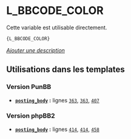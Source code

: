 # L_BBCODE_COLOR


Cette variable est utilisable directement.

```html
{L_BBCODE_COLOR}
```

[*Ajouter une description*](https://fa-tvars.appspot.com/var/L_BBCODE_COLOR)

## Utilisations dans les templates

### Version PunBB
* __[`posting_body`](../tpl/var/punbb/posting_body.md#readme) :__ lignes [`363`](../tpl/src/punbb/posting_body.tpl#L363), [`363`](../tpl/src/punbb/posting_body.tpl#L363), [`407`](../tpl/src/punbb/posting_body.tpl#L407)

### Version phpBB2
* __[`posting_body`](../tpl/var/subsilver/posting_body.md#readme) :__ lignes [`414`](../tpl/src/subsilver/posting_body.tpl#L414), [`414`](../tpl/src/subsilver/posting_body.tpl#L414), [`458`](../tpl/src/subsilver/posting_body.tpl#L458)
